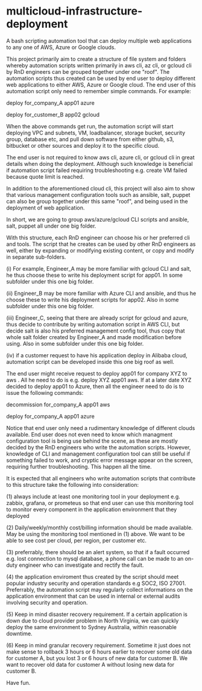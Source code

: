# multicloud-infrastructure-deployment
A bash scripting automation tool that can deploy multiple web applications to any one of AWS, Azure or Google clouds.

This project primarily aim to create a structure of file system and folders whereby automation scripts written primarily in aws cli, az cli, or gcloud cli by RnD engineers can be grouped together under one "roof". The automation scripts thus created can be used by end user to deploy different web applications to either AWS, Azure or Google cloud. The end user of this automation script only need to remember simple commands. For example:

deploy for_company_A app01 azure

deploy for_customer_B app02 gcloud

When the above commands get run, the automation script will start deploying VPC and subnets, VM, loadbalancer, storage bucket, security group, database etc, and pull down software from either github, s3, bitbucket or other sources and deploy it to the specific cloud.

The end user is not required to know aws cli, azure cli, or gcloud cli in great details when doing the deployment. Although such knowledge is beneficial if automation script failed requiring troubleshooting e.g. create VM failed because quote limit is reached.

In addition to the aforementioned cloud cli, this project will also aim to show that various management configuration tools such as ansible, salt, puppet can also be group together under this same "roof", and being used in the deployment of web application.

In short, we are going to group aws/azure/gcloud CLI scripts and ansible, salt, puppet all under one big folder.

With this structure, each RnD engineer can choose his or her preferred cli and tools. The script that he creates can be used by other RnD engineers as well, either by expanding or modifying existing content, or copy and modify in separate sub-folders.

(i) For example, Engineer_A may be more familiar with gcloud CLI and salt, he thus choose these to write his deployment script for app01. In some subfolder under this one big folder.

(ii) Engineer_B may be more familiar with Azure CLI and ansible, and thus he choose these to write his deployment scripts for app02. Also in some subfolder under this one big folder.

(iii) Engineer_C, seeing that there are already script for gcloud and azure, thus decide to contribute by writing automation script in AWS CLI, but decide salt is also his preferred management config tool, thus copy that whole salt folder created by Engineer_A and made modification before using. Also in some subfolder under this one big folder.

(iv) if a customer request to have his application deploy in Alibaba cloud, automation script can be developed inside this one big roof as well.

The end user might receive request to deploy app01 for company XYZ to aws . All he need to do is e.g. deploy XYZ app01 aws. If at a later date XYZ decided to deploy app01 to Azure, then all the engineer need to do is to issue the following commands:

decommission for_company_A app01 aws

deploy for_company_A app01 azure

Notice that end user only need a rudimentary knowledge of different clouds available. End user does not even need to know which managment configuration tool is being use behind the scene, as these are mostly decided by the RnD engineers who write the automation scripts. However, knowledge of CLI and management configuration tool can still be useful if something failed to work, and cryptic error message appear on the screen, requiring further troubleshooting. This happen all the time.

It is expected that all engineers who write automation scripts that contribute to this structure take the following into consideration:

(1) always include at least one monitoring tool in your deployment e.g. zabbix, grafana, or prometeus so that end user can use this monitoring tool to monitor every component in the application environment that they deployed

(2) Daily/weekly/monthly cost/billing information should be made available. May be using the monitoring tool mentioned in (1) above. We want to be able to see cost per cloud, per region, per customer etc.

(3) preferrably, there should be an alert system, so that if a fault occurred e.g. lost connection to mysql database, a phone call can be made to an on-duty engineer who can investigate and rectify the fault.

(4) the application enviroment thus created by the script should meet popular industry security and operation standards e.g SOC2, ISO 27001. Preferrably, the automation script may regularly collect informations on the application environment that can be used in internal or external audits involving security and operation.

(5) Keep in mind disaster recovery requirement. If a certain application is down due to cloud provider problem in North Virginia, we can quickly deploy the same environment to Sydney Australia, within reasonable downtime.

(6) Keep in mind granular recovery requirement. Sometime it just does not make sense to rollback 3 hours or 6 hours earlier to recover some old data for customer A, but you lost 3 or 6 hours of new data for customer B. We want to recover old data for customer A without losing new data for customer B.

Have fun.
